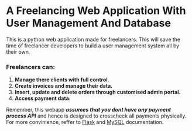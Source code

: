 # A Freelancing Web Application With User Management And Database
This is a python web application made for freelancers. This will save the time of freelancer developers to build a user management system all by their own.
### Freelancers can:
1. **Manage there clients with full control.**
2. **Create invoices and manage their data.**
3. **Insert, update and delete orders through customised admin portal.**
4. **Access payment data.**

Remember, this webapp ***assumes that you dont have any payment process API*** and hence is designed to crosscheck all payments physically.
For more convinience, reffer to [Flask](https://flask.palletsprojects.com/en/3.0.x/) and [MySQL](https://dev.mysql.com/doc/) documentation.
